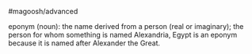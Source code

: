 #magoosh/advanced

eponym (noun): the name derived from a person (real or imaginary); the person for whom something is 
named 
Alexandria, Egypt is an eponym because it is named after Alexander the Great. 
